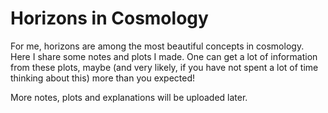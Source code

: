 # Horizons in Cosmology
For me, horizons are among the most beautiful concepts in cosmology. Here I share some notes and plots I made. One can get a lot of information from these plots, maybe (and very likely, if you have not spent a lot of time thinking about this) more than you expected!



More notes, plots and explanations will be uploaded later.


